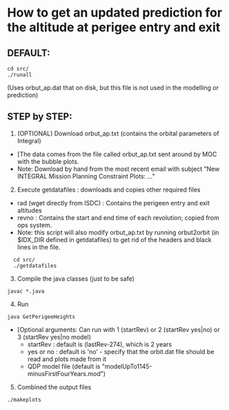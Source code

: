How to get an updated prediction for the altitude at perigee entry and exit
===========================================================================

DEFAULT:
--------
```
cd src/
./runall
```

(Uses orbut_ap.dat that on disk, but this file is not used in the modelling or prediction)


STEP by STEP:
-------------

1. (OPTIONAL) Download orbut_ap.txt (contains the orbital parameters of Integral)

  * [The data comes from the file called orbut_ap.txt sent around by MOC with the bubble plots.
  * Note: Download by hand from the most recent email with subject "New INTEGRAL Mission Planning Constraint Plots: ..."

2. Execute getdatafiles : downloads and copies other required files

  * rad (wget directly from ISDC) : Contains the perigeen entry and exit altitudes
  * revno : Contains the start and end time of each revolution; copied from ops system.
  * Note: this script will also modify orbut_ap.txt by running orbut2orbit (in $IDX_DIR defined in getdatafiles)
  	  to get rid of the headers and black lines in the file.
```
  cd src/
  ./getdatafiles
```

3. Compile the java classes (just to be safe)

```
javac *.java
```

4. Run

```
java GetPerigeeHeights
```

* [Optional arguments: Can run with 1 (startRev) or 2 (startRev yes|no) or 3 (startRev yes|no model)
  - startRev : default is (lastRev-274), which is 2 years
  - yes or no : default is 'no' - specify that the orbit.dat file should be read and plots made from it
  - QDP model file (default is "modelUpTo1145-minusFirstFourYears.mod")

5. Combined the output files

```
./makeplots
```